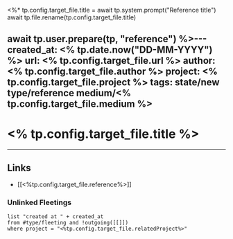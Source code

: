 <%*
tp.config.target_file.title = await tp.system.prompt("Reference title")
await tp.file.rename(tp.config.target_file.title)

await tp.user.prepare(tp, "reference")
%>---
created_at: <% tp.date.now("DD-MM-YYYY") %>
url: <% tp.config.target_file.url %>
author: <% tp.config.target_file.author %>
project: <% tp.config.target_file.project %>
tags: 
 state/new
 type/reference
 medium/<% tp.config.target_file.medium %>
---

# <% tp.config.target_file.title  %>






---
## Links
- [[<%tp.config.target_file.reference%>]]

### Unlinked Fleetings
```dataview
list "created at " + created_at
from #type/fleeting and !outgoing([[]])
where project = "<%tp.config.target_file.relatedProject%>"
```